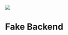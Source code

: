 <a href='http://ec2-34-228-11-155.compute-1.amazonaws.com/job/battleboat-jenkins-ci/'><img src='http://ec2-34-228-11-155.compute-1.amazonaws.com/buildStatus/icon?job=battleboat-jenkins-ci'></a>


# Fake Backend

